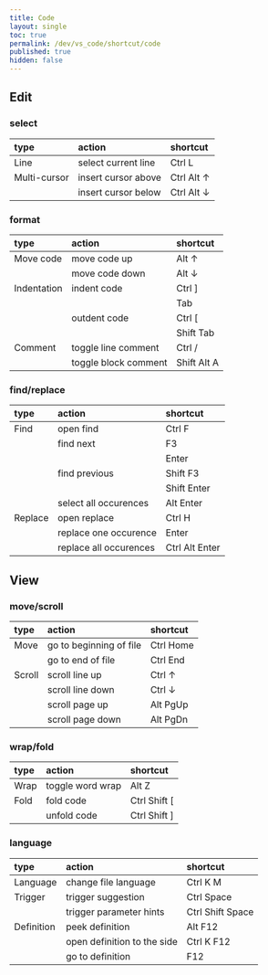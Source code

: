 ```yaml
---
title: Code
layout: single
toc: true
permalink: /dev/vs_code/shortcut/code
published: true
hidden: false
---
```


## Edit

### select

| type | action | shortcut |
| :-   | :-     | :-       |
| Line | select current line | Ctrl L |
| Multi-cursor | insert cursor above | Ctrl Alt ↑ |
|              | insert cursor below | Ctrl Alt ↓ |

### format

| type | action | shortcut |
| :-   | :-     | :-       |
| Move code | move code up   | Alt ↑      |
|           | move code down | Alt ↓      |
| Indentation | indent code  | Ctrl \]   |
|             |              | Tab       |
|             | outdent code | Ctrl \[   |
|             |              | Shift Tab |
| Comment | toggle line comment  | Ctrl /      |
|         | toggle block comment | Shift Alt A |

### find/replace

| type | action | shortcut |
| :-   | :-     | :-       |
| Find | open find | Ctrl F |
|      | find next | F3    |
|      |           | Enter |
|      | find previous | Shift F3    |
|      |               | Shift Enter |
|      | select all occurences | Alt Enter |
| Replace | open replace | Ctrl H |
|         | replace one occurence  | Enter          |
|         | replace all occurences | Ctrl Alt Enter |

## View

### move/scroll

| type | action | shortcut |
| :-   | :-     | :-       |
| Move | go to beginning of file | Ctrl Home |
|      | go to end of file       | Ctrl End  |
| Scroll | scroll line up   | Ctrl ↑ |
|        | scroll line down | Ctrl ↓ |
|        | scroll page up   | Alt PgUp |
|        | scroll page down | Alt PgDn |

### wrap/fold

| type | action | shortcut |
| :-   | :-     | :-       |
| Wrap | toggle word wrap | Alt Z |
| Fold | fold code   | Ctrl Shift \[ |
|      | unfold code | Ctrl Shift \] |

### language

| type | action | shortcut |
| :-   | :-     | :-       |
| Language | change file language | Ctrl K M |
| Trigger | trigger suggestion      | Ctrl Space       |
|         | trigger parameter hints | Ctrl Shift Space |
| Definition | peek definition             | Alt F12    |
|            | open definition to the side | Ctrl K F12 |
|            | go to definition            | F12        |
